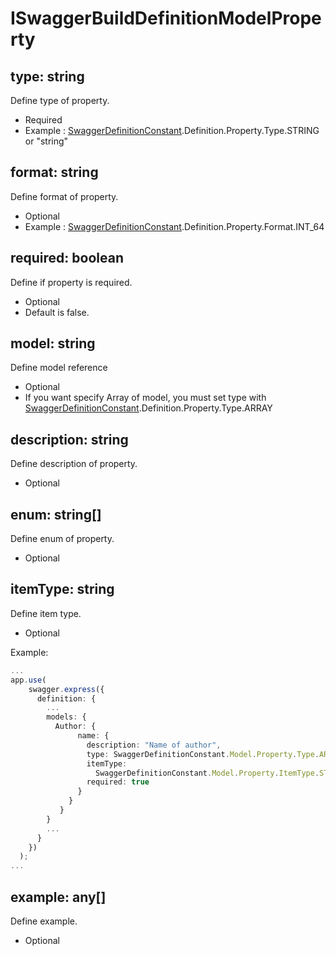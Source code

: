# ISwaggerBuildDefinitionModelProperty

## type: string

Define type of property.

*   Required
*   Example : [SwaggerDefinitionConstant](./swagger-definition-constant.md).Definition.Property.Type.STRING or "string"

## format: string

Define format of property.

*   Optional
*   Example : [SwaggerDefinitionConstant](./swagger-definition-constant.md).Definition.Property.Format.INT_64

## required: boolean

Define if property is required.

*   Optional
*   Default is false.

## model: string

Define model reference

*   Optional
*   If you want specify Array of model, you must set type with [SwaggerDefinitionConstant](./swagger-definition-constant.md).Definition.Property.Type.ARRAY

## description: string

Define description of property.

*   Optional

## enum: string[]

Define enum of property.

*   Optional

## itemType: string

Define item type.

*   Optional

Example:

```ts
...
app.use(
    swagger.express({
      definition: {
        ...
        models: {
          Author: {
               name: {
                 description: "Name of author",
                 type: SwaggerDefinitionConstant.Model.Property.Type.ARRAY,
                 itemType:
                   SwaggerDefinitionConstant.Model.Property.ItemType.STRING,
                 required: true
               }
             }
           }
        }
        ...
      }
    })
  );
...
```

## example: any[]

Define example.

*   Optional
